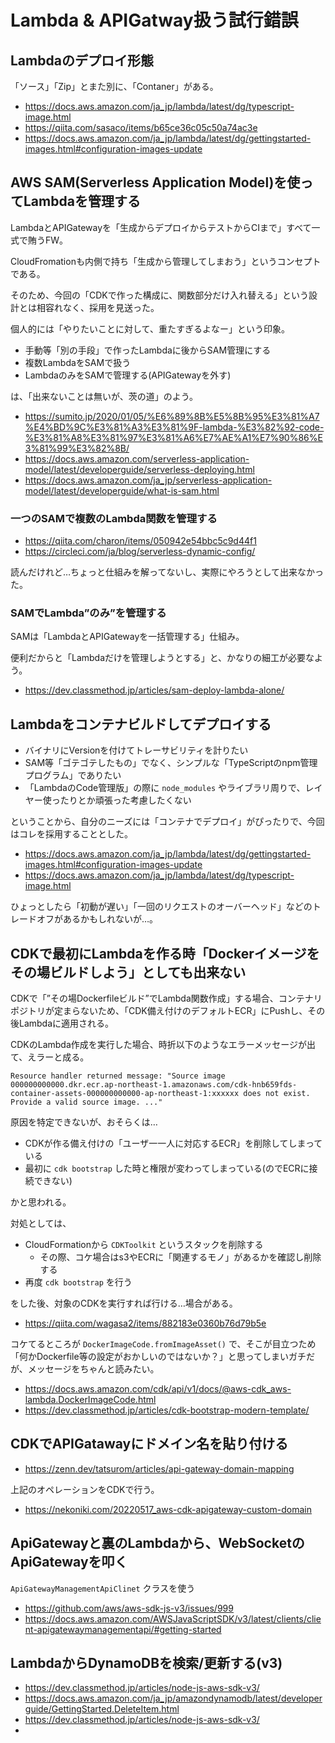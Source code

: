 # Lambda & APIGatway扱う試行錯誤

## Lambdaのデプロイ形態

「ソース」「Zip」とまた別に、「Contaner」がある。

- https://docs.aws.amazon.com/ja_jp/lambda/latest/dg/typescript-image.html
- https://qiita.com/sasaco/items/b65ce36c05c50a74ac3e
- https://docs.aws.amazon.com/ja_jp/lambda/latest/dg/gettingstarted-images.html#configuration-images-update

## AWS SAM(Serverless Application Model)を使ってLambdaを管理する

LambdaとAPIGatewayを「生成からデプロイからテストからCIまで」すべて一式で賄うFW。

CloudFromationも内側で持ち「生成から管理してしまおう」というコンセプトである。

そのため、今回の「CDKで作った構成に、関数部分だけ入れ替える」という設計とは相容れなく、採用を見送った。

個人的には「やりたいことに対して、重たすぎるよなー」という印象。

- 手動等「別の手段」で作ったLambdaに後からSAM管理にする
- 複数LambdaをSAMで扱う
- LambdaのみをSAMで管理する(APIGatewayを外す)

は、「出来ないことは無いが、茨の道」のよう。

- https://sumito.jp/2020/01/05/%E6%89%8B%E5%8B%95%E3%81%A7%E4%BD%9C%E3%81%A3%E3%81%9F-lambda-%E3%82%92-code-%E3%81%A8%E3%81%97%E3%81%A6%E7%AE%A1%E7%90%86%E3%81%99%E3%82%8B/
- https://docs.aws.amazon.com/serverless-application-model/latest/developerguide/serverless-deploying.html
- https://docs.aws.amazon.com/ja_jp/serverless-application-model/latest/developerguide/what-is-sam.html

### 一つのSAMで複数のLambda関数を管理する

- https://qiita.com/charon/items/050942e54bbc5c9d44f1
- https://circleci.com/ja/blog/serverless-dynamic-config/

読んだけれど…ちょっと仕組みを解ってないし、実際にやろうとして出来なかった。

### SAMでLambda”のみ”を管理する

SAMは「LambdaとAPIGatewayを一括管理する」仕組み。

便利だからと「Lambdaだけを管理しようとする」と、かなりの細工が必要なよう。

- https://dev.classmethod.jp/articles/sam-deploy-lambda-alone/


## Lambdaをコンテナビルドしてデプロイする

- バイナリにVersionを付けてトレーサビリティを計りたい
- SAM等「ゴテゴテしたもの」でなく、シンプルな「TypeScriptのnpm管理プログラム」でありたい
- 「LambdaのCode管理版」の際に `node_modules` やライブラリ周りで、レイヤー使ったりとか頑張った考慮したくない

ということから、自分のニーズには「コンテナでデプロイ」がぴったりで、今回はコレを採用することとした。

- https://docs.aws.amazon.com/ja_jp/lambda/latest/dg/gettingstarted-images.html#configuration-images-update
- https://docs.aws.amazon.com/ja_jp/lambda/latest/dg/typescript-image.html

ひょっとしたら「初動が遅い」「一回のリクエストのオーバーヘッド」などのトレードオフがあるかもしれないが…。

## CDKで最初にLambdaを作る時「Dockerイメージをその場ビルドしよう」としても出来ない

CDKで「”その場Dockerfileビルド”でLambda関数作成」する場合、コンテナリポジトリが定まらないため、「CDK備え付けのデフォルトECR」にPushし、その後Lambdaに適用される。

CDKのLambda作成を実行した場合、時折以下のようなエラーメッセージが出て、えラーと成る。

```
Resource handler returned message: "Source image 000000000000.dkr.ecr.ap-northeast-1.amazonaws.com/cdk-hnb659fds-container-assets-000000000000-ap-northeast-1:xxxxxx does not exist. 
Provide a valid source image. ..."
```

原因を特定できないが、おそらくは…

- CDKが作る備え付けの「ユーザ一一人に対応するECR」を削除してしまっている
- 最初に `cdk bootstrap` した時と権限が変わってしまっている(のでECRに接続できない)

かと思われる。

対処としては、

- CloudFormationから `CDKToolkit` というスタックを削除する
  - その際、コケ場合はs3やECRに「関連するモノ」があるかを確認し削除する
- 再度 `cdk bootstrap` を行う

をした後、対象のCDKを実行すれば行ける…場合がある。

- https://qiita.com/wagasa2/items/882183e0360b76d79b5e

コケてるところが `DockerImageCode.fromImageAsset()` で、そこが目立つため「何かDockerfile等の設定がおかしいのではないか？」と思ってしまいガチだが、メッセージをちゃんと読みたい。

- https://docs.aws.amazon.com/cdk/api/v1/docs/@aws-cdk_aws-lambda.DockerImageCode.html
- https://dev.classmethod.jp/articles/cdk-bootstrap-modern-template/


## CDKでAPIGatawayにドメイン名を貼り付ける

- https://zenn.dev/tatsurom/articles/api-gateway-domain-mapping

上記のオペレーションをCDKで行う。

- https://nekoniki.com/20220517_aws-cdk-apigateway-custom-domain


## ApiGatewayと裏のLambdaから、WebSocketのApiGatewayを叩く

`ApiGatewayManagementApiClinet` クラスを使う

- https://github.com/aws/aws-sdk-js-v3/issues/999
- https://docs.aws.amazon.com/AWSJavaScriptSDK/v3/latest/clients/client-apigatewaymanagementapi/#getting-started

## LambdaからDynamoDBを検索/更新する(v3)

- https://dev.classmethod.jp/articles/node-js-aws-sdk-v3/
- https://docs.aws.amazon.com/ja_jp/amazondynamodb/latest/developerguide/GettingStarted.DeleteItem.html
- https://dev.classmethod.jp/articles/node-js-aws-sdk-v3/
- 